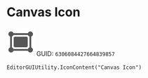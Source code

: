 # Canvas Icon
![](/img/Canvas%20Icon.png)
GUID: `6306084427664839857`
```
EditorGUIUtility.IconContent("Canvas Icon")
```
